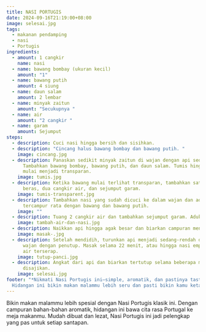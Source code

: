 ```yaml
---
title: NASI PORTUGIS
date: 2024-09-16T21:19:00+08:00
image: selesai.jpg
tags:
  - makanan pendamping
  - nasi
  - Portugis
ingredients:
  - amount: 1 cangkir
    name: nasi
  - name: bawang bombay (ukuran kecil)
    amount: "1"
  - name: bawang putih
    amount: 4 siung
  - name: daun salam
    amount: 2 lembar
  - name: minyak zaitun
    amount: "Secukupnya "
  - name: air
    amount: "2 cangkir "
  - name: garam
    amount: Sejumput
steps:
  - description: Cuci nasi hingga bersih dan sisihkan.
  - description: "Cincang halus bawang bombay dan bawang putih. "
    image: cincang.jpg
  - description: Panaskan sedikit minyak zaitun di wajan dengan api sedang.
      Tambahkan bawang bombay, bawang putih, dan daun salam. Tumis hingga bawang
      mulai menjadi transparan.
    image: tumis.jpg
  - description: Ketika bawang mulai terlihat transparan, tambahkan satu cangkir
      beras, dua cangkir air, dan sejumput garam.
    image: tumis-transparent.jpg
  - description: Tambahkan nasi yang sudah dicuci ke dalam wajan dan aduk hingga
      tercampur rata dengan bawang dan bawang putih.
    image: ""
  - description: Tuang 2 cangkir air dan tambahkan sejumput garam. Aduk hingga rata.
    image: tambah-air-dan-nasi.jpg
  - description: Naikkan api hingga agak besar dan biarkan campuran mendidih.
    image: masak-.jpg
  - description: Setelah mendidih, turunkan api menjadi sedang-rendah dan tutup
      wajan dengan penutup. Masak selama 22 menit, atau hingga nasi empuk dan
      air terserap.
    image: tutup-panci.jpg
  - description: Angkat dari api dan biarkan tertutup selama beberapa menit sebelum
      disajikan.
    image: selesai.jpg
footer: "*Nikmati Nasi Portugis ini—simple, aromatik, dan pastinya tastilicious!
  Hidangan ini bikin makan malammu lebih seru dan pasti bikin kamu ketagihan.*"
---
```

Bikin makan malammu lebih spesial dengan Nasi Portugis klasik ini. Dengan campuran bahan-bahan aromatik, hidangan ini bawa cita rasa Portugal ke meja makanmu. Mudah dibuat dan lezat, Nasi Portugis ini jadi pelengkap yang pas untuk setiap santapan.
